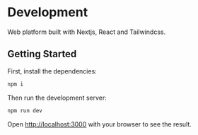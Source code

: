 # Development

Web platform built with Nextjs, React and Tailwindcss.

## Getting Started

First, install the dependencies:

```bash
npm i
```

Then run the development server:

```bash
npm run dev
```

Open [http://localhost:3000](http://localhost:3000) with your browser to see the result.